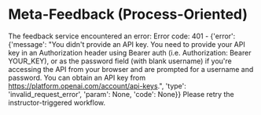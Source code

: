 # Meta-Feedback (Process-Oriented)
The feedback service encountered an error: Error code: 401 - {'error': {'message': "You didn't provide an API key. You need to provide your API key in an Authorization header using Bearer auth (i.e. Authorization: Bearer YOUR_KEY), or as the password field (with blank username) if you're accessing the API from your browser and are prompted for a username and password. You can obtain an API key from https://platform.openai.com/account/api-keys.", 'type': 'invalid_request_error', 'param': None, 'code': None}}
Please retry the instructor-triggered workflow.
